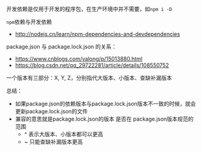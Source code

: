 开发依赖是仅用于开发的程序包，在生产环境中并不需要，如`npm i -D`

`npm`依赖与开发依赖
- http://nodejs.cn/learn/npm-dependencies-and-devdependencies


package.json 与 package.lock.json 的关系：
- https://www.cnblogs.com/yalong/p/15013880.html
- https://blog.csdn.net/qq_29722281/article/details/108550752

一个版本有三部分：X, Y, Z，分别指代大版本、小版本、查缺补漏版本

总结：
- 如果package.json的依赖版本与package.lock.json版本不一致的时候，就会更新package.lock.json的文件
- 兼容的意思就是package.lock.json的版本 是否在 package.json版本规范的范围
    - ^ 表示大版本、小版本都可以更高
    - ~ 只能查缺补漏版本更高